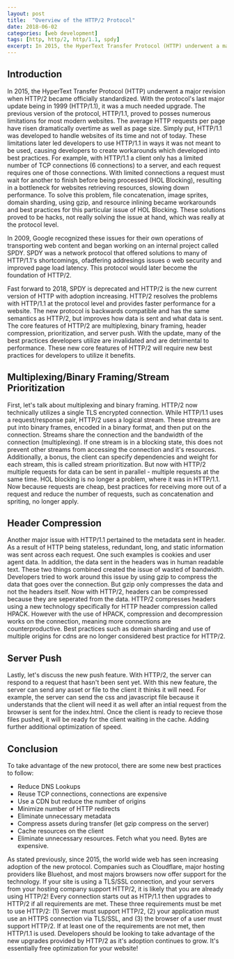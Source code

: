 ```yaml
---
layout: post
title:  "Overview of the HTTP/2 Protocol"
date: 2018-06-02
categories: [web development]
tags: [http, http/2, http/1.1, spdy]
excerpt: In 2015, the HyperText Transfer Protocol (HTTP) underwent a major revision when HTTP/2 became officially standardized. With the protocol's last major update being in 1999 (HTTP/1.1), it was a much needed upgrade. The previous version of the protocol, HTTP/1.1, proved to posses numerous limitations for most modern websites.
---
```

Introduction
------------

In 2015, the HyperText Transfer Protocol (HTTP) underwent a major revision when HTTP/2 became officially standardized. With the protocol's last major update being in 1999 (HTTP/1.1), it was a much needed upgrade. The previous version of the protocol, HTTP/1.1, proved to posses numerous limitations for most modern websites. The average HTTP requests per page have risen dramatically overtime as well as page size. Simply put, HTTP/1.1 was developed to handle websites of its time and not of today. These limitations later led developers to use HTTP/1.1 in ways it was not meant to be used, causing developers to create workarounds which developed into best practices. For example, with HTTP/1.1 a client only has a limited number of TCP connections (6 connections) to a server, and each request requires one of those connections. With limited connections a request must wait for another to finish before being processed (HOL Blocking), resulting in a bottleneck for websites retrieving resources, slowing down performance. To solve this problem, file concatenation, image sprites, domain sharding, using gzip, and resource inlining became workarounds and best practices for this particular issue of HOL Blocking. These solutions proved to be hacks, not really solving the issue at hand, which was really at the protocol level.

In 2009, Google recognized these issues for their own operations of transporting web content and began working on an internal project called SPDY. SPDY was a network protocol that offered solutions to many of HTTP/1.1's shortcomings, ofadfering addresings issues o web security and improved page load latency. This protocol would later become the foundation of HTTP/2.

Fast forward to 2018, SPDY is deprecated and HTTP/2 is the new current version of HTTP with adoption increasing. HTTP/2 resolves the problems with HTTP/1.1 at the protocol level and provides faster performance for a website. The new protocol is backwards compatible and has the same semantics as HTTP/2, but improves how data is sent and what data is sent. The core features of HTTP/2 are multiplexing, binary framing, header compression, prioritization, and server push. With the update, many of the best practices developers utilize are invalidated and are detrimental to performance. These new core features of HTTP/2 will require new best practices for developers to utilize it benefits.

Multiplexing/Binary Framing/Stream Prioritization
-------------------------------------------------

First, let's talk about multiplexing and binary framing. HTTP/2 now technically utilizes a single TLS encrypted connection. While HTTP/1.1 uses a request/response pair, HTTP/2 uses a logical stream. These streams are put into binary frames, encoded in a binary format, and then put on the connection. Streams share the connection and the bandwidth of the connection (multiplexing). If one stream is in a blocking state, this does not prevent other streams from accessing the connection and it's resources. Additionally, a bonus, the client can specify dependencies and weight for each stream, this is called stream prioritization. But now with HTTP/2 multiple requests for data can be sent in parallel - multiple requests at the same time. HOL blocking is no longer a problem, where it was in HTTP/1.1. Now because requests are cheap, best practices for receiving more out of a request and reduce the number of requests, such as concatenation and spriting, no longer apply.

Header Compression
------------------

Another major issue with HTTP/1.1 pertained to the metadata sent in header. As a result of HTTP being stateless, redundant, long, and static information was sent across each request. One such examples is cookies and user agent data. In addition, the data sent in the headers was in human readable text. These two things combined created the issue of wasted of bandwidth. Developers tried to work around this issue by using gzip to compress the data that goes over the connection. But gzip only compresses the data and not the headers itself. Now with HTTP/2, headers can be compressed because they are seperated from the data. HTTP/2 compresses headers using a new technology specifically for HTTP header compression called HPACK. However with the use of HPACK, compression and decompression works on the connection, meaning more connections are counterproductive. Best practices such as domain sharding and use of multiple origins for cdns are no longer considered best practice for HTTP/2.

Server Push
-----------

Lastly, let's discuss the new push feature. With HTTP/2, the server can respond to a request that hasn't been sent yet. With this new feature, the server can send any asset or file to the client it thinks it will need. For example, the server can send the css and javascript file because it understands that the client will need it as well after an intial request from the browser is sent for the index.html. Once the client is ready to recieve those files pushed, it will be ready for the client waiting in the cache. Adding further additional optimization of speed.

Conclusion
----------

To take advantage of the new protocol, there are some new best practices to follow:

*   Reduce DNS Lookups
*   Reuse TCP connections, connections are expensive
*   Use a CDN but reduce the number of origins
*   Minimize number of HTTP redirects
*   Eliminate unnecessary metadata
*   Compress assets during transfer (let gzip compress on the server)
*   Cache resources on the client
*   Eliminate unnecessary resources. Fetch what you need. Bytes are expensive.

As stated previously, since 2015, the world wide web has seen increasing adoption of the new protocol. Companies such as Cloudflare, major hosting providers like Bluehost, and most majors browsers now offer support for the technology. If your site is using a TLS/SSL connection, and your servers from your hosting company support HTTP/2, it is likely that you are already using HTTP/2! Every connection starts out as HTP/1.1 then upgrades to HTTP/2 if all requirements are met. These three requirements must be met to use HTTP/2: (1) Server must support HTTP/2, (2) your application must use an HTTPS connection via TLS/SSL, and (3) the browser of a user must support HTTP/2. If at least one of the requirements are not met, then HTTP/1.1 is used. Developers should be looking to take advantage of the new upgrades provided by HTTP/2 as it's adoption continues to grow. It's essentially free optimization for your website!